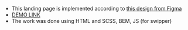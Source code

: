  - This landing page is implemented according to [this design from Figma](https://www.figma.com/file/7qwsWggv9BAxMi2VPhBuPr/Air-(formerly-Dia)?node-id=9138%3A35)
 - [DEMO LINK](https://paulvoron.github.io/dia-landing/)
 - The work was done using HTML and SCSS, BEM, JS (for swipper)
